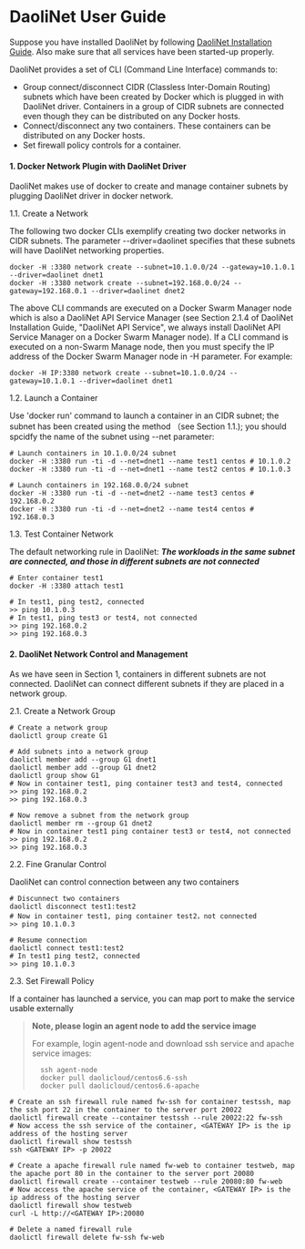 DaoliNet User Guide
=========

Suppose you have installed DaoliNet by following [DaoliNet Installation Guide](DaoliNetInstallGuide-en.md). Also make sure that all services have been started-up properly.

DaoliNet provides a set of CLI (Command Line Interface) commands to:
* Group connect/disconnect CIDR (Classless Inter-Domain Routing) subnets which have been created by Docker which is plugged in with DaoliNet driver. Containers in a group of CIDR subnets are connected even though they can be distributed on any Docker hosts.
* Connect/disconnect any two containers. These containers can be distributed on any Docker hosts.
* Set firewall policy controls for a container.

#### 1. Docker Network Plugin with DaoliNet Driver

DaoliNet makes use of docker to create and manage container subnets by plugging DaoliNet driver in docker network.

1.1. Create a Network

The following two docker CLIs exemplify creating two docker networks in CIDR subnets. The parameter --driver=daolinet specifies that these subnets will have DaoliNet networking properties.

    docker -H :3380 network create --subnet=10.1.0.0/24 --gateway=10.1.0.1 --driver=daolinet dnet1
    docker -H :3380 network create --subnet=192.168.0.0/24 --gateway=192.168.0.1 --driver=daolinet dnet2

The above CLI commands are executed on a Docker Swarm Manager node which is also a DaoliNet API Service Manager (see Section 2.1.4 of DaoliNet Installation Guide, "DaoliNet API Service", we always install DaoliNet API Service Manager on a Docker Swarm Manager node). If a CLI command is executed on a non-Swarm Manage node, then you must specify the IP address of the Docker Swarm Manager node in -H parameter. For example:

	docker -H IP:3380 network create --subnet=10.1.0.0/24 --gateway=10.1.0.1 --driver=daolinet dnet1

1.2. Launch a Container

Use 'docker run' command to launch a container in an CIDR subnet; the subnet has been created using the method （see Section 1.1.); you should spcidfy the name of the subnet using --net parameter:

    # Launch containers in 10.1.0.0/24 subnet
    docker -H :3380 run -ti -d --net=dnet1 --name test1 centos # 10.1.0.2
    docker -H :3380 run -ti -d --net=dnet1 --name test2 centos # 10.1.0.3

    # Launch containers in 192.168.0.0/24 subnet
    docker -H :3380 run -ti -d --net=dnet2 --name test3 centos # 192.168.0.2
    docker -H :3380 run -ti -d --net=dnet2 --name test4 centos # 192.168.0.3

1.3. Test Container Network

The default networking rule in DaoliNet: ***The workloads in the same subnet are connected, and those in different subnets are not connected***

    # Enter container test1
    docker -H :3380 attach test1

    # In test1, ping test2, connected
    >> ping 10.1.0.3
    # In test1, ping test3 or test4, not connected
    >> ping 192.168.0.2
    >> ping 192.168.0.3

#### 2. DaoliNet Network Control and Management

As we have seen in Section 1, containers in different subnets are not connected. DaoliNet can connect different subnets if they are placed in a network group.

2.1. Create a Network Group

    # Create a network group
    daolictl group create G1

    # Add subnets into a network group
    daolictl member add --group G1 dnet1
    daolictl member add --group G1 dnet2
    daolictl group show G1
    # Now in container test1, ping container test3 and test4, connected
    >> ping 192.168.0.2
    >> ping 192.168.0.3

    # Now remove a subnet from the network group
    daolictl member rm --group G1 dnet2
    # Now in container test1 ping container test3 or test4, not connected
    >> ping 192.168.0.2
    >> ping 192.168.0.3

2.2. Fine Granular Control

DaoliNet can control connection between any two containers

    # Discunnect two containers
    daolictl disconnect test1:test2
    # Now in container test1, ping container test2，not connected
    >> ping 10.1.0.3

    # Resume connection
    daolictl connect test1:test2
    # In test1 ping test2, connected
    >> ping 10.1.0.3

2.3. Set Firewall Policy

If a container has launched a service, you can map port to make the service usable externally

> **Note, please login an agent node to add the service image**
>
> For example, login agent-node and download ssh service and apache service images:
>
>       ssh agent-node
>       docker pull daolicloud/centos6.6-ssh
>       docker pull daolicloud/centos6.6-apache

    # Create an ssh firewall rule named fw-ssh for container testssh, map the ssh port 22 in the container to the server port 20022
    daolictl firewall create --container testssh --rule 20022:22 fw-ssh
    # Now access the ssh service of the container, <GATEWAY IP> is the ip address of the hosting server
    daolictl firewall show testssh
    ssh <GATEWAY IP> -p 20022

    # Create a apache firewall rule named fw-web to container testweb, map the apache port 80 in the container to the server port 20080
    daolictl firewall create --container testweb --rule 20080:80 fw-web
    # Now access the apache service of the container, <GATEWAY IP> is the ip address of the hosting server
    daolictl firewall show testweb
    curl -L http://<GATEWAY IP>:20080

    # Delete a named firewall rule
    daolictl firewall delete fw-ssh fw-web


